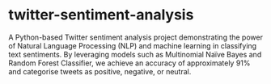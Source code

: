 # twitter-sentiment-analysis
A Python-based Twitter sentiment analysis project demonstrating the power of Natural Language Processing (NLP) and machine learning in classifying text sentiments. By leveraging models such as Multinomial Naïve Bayes and Random Forest Classifier, we achieve an accuracy of approximately 91% and categorise tweets as positive, negative, or neutral.
